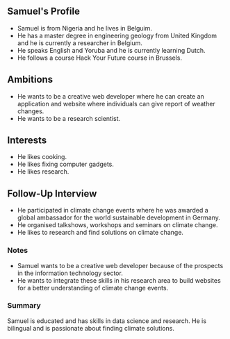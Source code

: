 
## Samuel's Profile
- Samuel is from Nigeria and he lives in Belguim.
- He has a master degree in engineering geology from United Kingdom and he is currently a researcher in Belgium.
- He speaks English and Yoruba and he is currently learning Dutch.
- He follows a course Hack Your Future course in Brussels.

## Ambitions
- He wants to be a creative web developer where he can create an application and website where individuals can give report of weather changes. 
- He wants to be a research scientist.

## Interests
- He likes cooking.
- He likes fixing computer gadgets.
- He likes research.

## Follow-Up Interview
- He participated in climate change events where he was awarded a global ambassador for the world sustainable development in Germany.
- He organised talkshows, workshops and seminars on climate change.
- He likes to research and find solutions on climate change.
  
### Notes
- Samuel wants to be a creative web developer because of the prospects in the information technology sector.
- He wants to integrate these skills in his research area to build websites for a better understanding of climate change events.

### Summary
Samuel is educated and has skills in data science and research.
He is bilingual and is passionate about finding climate solutions.
